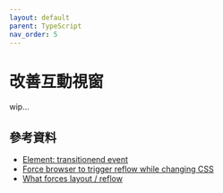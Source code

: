 ```yaml
---
layout: default
parent: TypeScript
nav_order: 5
---
```


# 改善互動視窗

wip...

## 參考資料

- [Element: transitionend event](https://developer.mozilla.org/en-US/docs/Web/API/Element/transitionend_event)
- [Force browser to trigger reflow while changing CSS](https://stackoverflow.com/questions/21664940/force-browser-to-trigger-reflow-while-changing-css)
- [What forces layout / reflow](https://gist.github.com/paulirish/5d52fb081b3570c81e3a)
